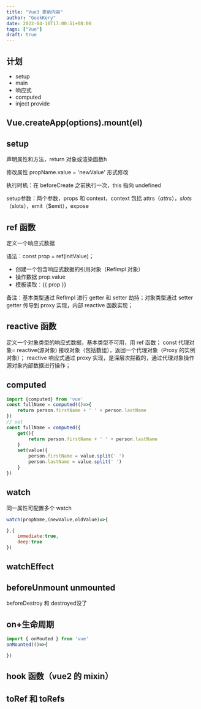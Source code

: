 ```yaml
---
title: "Vue3 更新内容"
author: "GeekKery"
date: 2022-04-10T17:00:51+08:00
tags: ["Vue"]
draft: true
---
```


## 计划
- setup
- main
- 响应式
- computed
- inject provide


## Vue.createApp(options).mount(el)
## setup

声明属性和方法，return 对象或渲染函数h

修改属性 propName.value = 'newValue' 形式修改

执行时机：在 beforeCreate 之前执行一次，this 指向 undefined

setup参数：两个参数，props 和 context，context 包括 attrs（$attrs），slots（$slots），emit（$emit），expose
## ref 函数

定义一个响应式数据

语法：const prop = ref(initValue)；
- 创建一个包含响应式数据的引用对象（RefImpl 对象）
- 操作数据 prop.value
- 模板读取：{{ prop }}

备注：基本类型通过 RefImpl 进行 getter 和 setter 劫持；对象类型通过 setter getter 传导到 proxy 实现，内部 reactive 函数实现；

## reactive 函数

定义一个对象类型的响应式数据，基本类型不可用，用 ref 函数；
const 代理对象= reactive(源对象) 接收对象（包括数组），返回一个代理对象（Proxy 的实例对象）；
reactive 响应式通过 proxy 实现，是深层次拦截的，通过代理对象操作源对象内部数据进行操作；

## computed

```javascript
import {computed} from 'vue'
const fullName = computed(()=>{
	return person.firstName + ' ' + person.lastName
})
// set
const fullName = computed({
	get(){
		return person.firstName + ' ' + person.lastName
	}
	set(value){
		person.firstName = value.split(' ')
		person.lastName = value.split(' ')
	}
})
```

## watch

同一属性可配置多个 watch
```javascript
watch(propName,(newValue,oldValue)=>{

},{
	immediate:true,
	deep:true
})
```

## watchEffect

## beforeUnmount unmounted
beforeDestroy 和 destroyed没了

## on+生命周期
```javascript
import { onMouted } from 'vue'
onMounted(()=>{

})
```

## hook 函数（vue2 的 mixin）

## toRef 和 toRefs